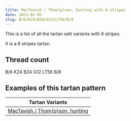 ```yaml
---
title: MacTavish / Thom(p)son, hunting with 6 stripes
date: 2023-02-05
slug: B/6/K24/B24/G12/LT56/B/8
---
```

This is a list of all the tartan sett variants with 6 stripes.

It is a 6 stripes tartan.


## Thread count
B/6 K24 B24 G12 LT56 B/8

## Examples of this tartan pattern

| Tartan Variants |
|---------------|
| [MacTavish / Thom(p)son, hunting](/variants/b/6/k24/b24/g12/lt56/b/8-b5480b0-g008000-k000000-lt806050)||
